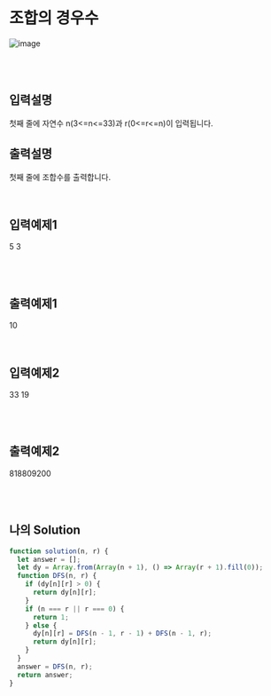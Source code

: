 # 조합의 경우수
![image](https://user-images.githubusercontent.com/68778883/164016674-863a22fa-eb23-4a68-a884-95d2c9466c3d.png)

<br/>
<br/>

## 입력설명
첫째 줄에 자연수 n(3<=n<=33)과 r(0<=r<=n)이 입력됩니다.

## 출력설명
첫째 줄에 조합수를 출력합니다.


<br/>

## 입력예제1

5 3

<br/>
<br/>

## 출력예제1
10

<br/>

## 입력예제2
33 19

<br/>
<br/>

## 출력예제2
818809200


<br/>
<br/>

## 나의 Solution

```javascript
function solution(n, r) {
  let answer = [];
  let dy = Array.from(Array(n + 1), () => Array(r + 1).fill(0));
  function DFS(n, r) {
    if (dy[n][r] > 0) {
      return dy[n][r];
    }
    if (n === r || r === 0) {
      return 1;
    } else {
      dy[n][r] = DFS(n - 1, r - 1) + DFS(n - 1, r);
      return dy[n][r];
    }
  }
  answer = DFS(n, r);
  return answer;
}
```
